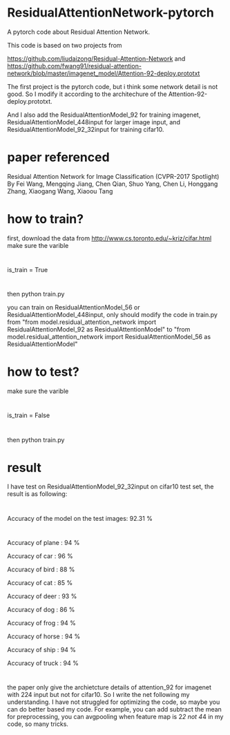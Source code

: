 # ResidualAttentionNetwork-pytorch
A pytorch code about Residual Attention Network.  

This code is based on two  projects from 

https://github.com/liudaizong/Residual-Attention-Network 
and 
https://github.com/fwang91/residual-attention-network/blob/master/imagenet_model/Attention-92-deploy.prototxt

The first project is the pytorch code, but i think some network detail is not good. So I modify it according to 
the architechure of the Attention-92-deploy.prototxt.

And I also add the ResidualAttentionModel_92 for training imagenet,
ResidualAttentionModel_448input for larger image input,
and ResidualAttentionModel_92_32input for training cifar10.



# paper referenced
Residual Attention Network for Image Classification (CVPR-2017 Spotlight)
By Fei Wang, Mengqing Jiang, Chen Qian, Shuo Yang, Chen Li, Honggang Zhang, Xiaogang Wang, Xiaoou Tang


# how to train?
first, download the data from http://www.cs.toronto.edu/~kriz/cifar.html
make sure the varible 
# 
is_train = True
#
then python train.py

you can train on ResidualAttentionModel_56 or ResidualAttentionModel_448input, only should modify the code in train.py
from  "from model.residual_attention_network import ResidualAttentionModel_92 as ResidualAttentionModel" to
"from model.residual_attention_network import ResidualAttentionModel_56 as ResidualAttentionModel"

# how to test?
make sure the varible 
#
is_train = False
#
then python train.py

# result
I have test on ResidualAttentionModel_92_32input on cifar10 test set, the result is as following:
# 
Accuracy of the model on the test images: 92.31 %
#
Accuracy of plane : 94 %

Accuracy of   car : 96 %

Accuracy of  bird : 88 %

Accuracy of   cat : 85 %

Accuracy of  deer : 93 %

Accuracy of   dog : 86 %

Accuracy of  frog : 94 %

Accuracy of horse : 94 %

Accuracy of  ship : 94 %

Accuracy of truck : 94 %

#
the paper only give the archietcture details of attention_92 for imagenet with 224 input but not for cifar10. So I write the net following my understanding. I have not struggled for optimizing the code, so maybe you can do better based my code.
For example, you can add subtract the mean for preprocessing, you can avgpooling when feature map is 2*2 not 4*4 in my code, so many tricks.
